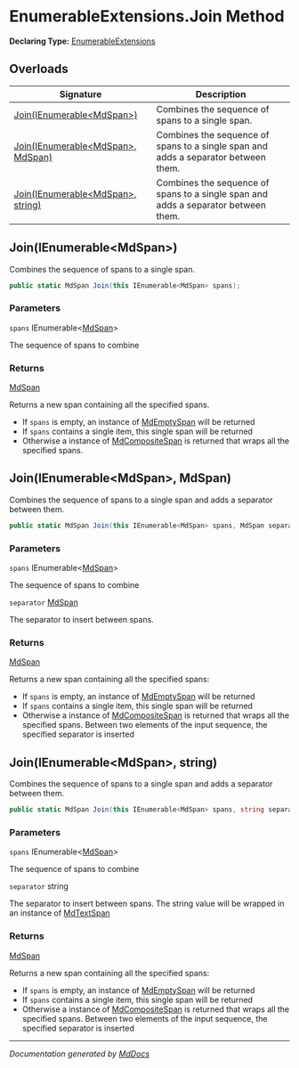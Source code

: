 ﻿# EnumerableExtensions.Join Method

**Declaring Type:** [EnumerableExtensions](../index.md)

## Overloads

| Signature                                                            | Description                                                                        |
| -------------------------------------------------------------------- | ---------------------------------------------------------------------------------- |
| [Join(IEnumerable\<MdSpan\>)](#joinienumerablemdspan)                | Combines the sequence of spans to a single span.                                   |
| [Join(IEnumerable\<MdSpan\>, MdSpan)](#joinienumerablemdspan-mdspan) | Combines the sequence of spans to a single span and adds a separator between them. |
| [Join(IEnumerable\<MdSpan\>, string)](#joinienumerablemdspan-string) | Combines the sequence of spans to a single span and adds a separator between them. |

## Join(IEnumerable\<MdSpan\>)

Combines the sequence of spans to a single span.

```csharp
public static MdSpan Join(this IEnumerable<MdSpan> spans);
```

### Parameters

`spans`  IEnumerable\<[MdSpan](../../MdSpan/index.md)\>

The sequence of spans to combine

### Returns

[MdSpan](../../MdSpan/index.md)

Returns a new span containing all the specified spans.

- If `spans` is empty, an instance of [MdEmptySpan](../../MdEmptySpan/index.md) will be returned
- If `spans` contains a single item, this single span will be returned
- Otherwise a instance of [MdCompositeSpan](../../MdCompositeSpan/index.md) is returned that wraps all the specified spans.

## Join(IEnumerable\<MdSpan\>, MdSpan)

Combines the sequence of spans to a single span and adds a separator between them.

```csharp
public static MdSpan Join(this IEnumerable<MdSpan> spans, MdSpan separator);
```

### Parameters

`spans`  IEnumerable\<[MdSpan](../../MdSpan/index.md)\>

The sequence of spans to combine

`separator`  [MdSpan](../../MdSpan/index.md)

The separator to insert between spans.

### Returns

[MdSpan](../../MdSpan/index.md)

Returns a new span containing all the specified spans:

- If `spans` is empty, an instance of [MdEmptySpan](../../MdEmptySpan/index.md) will be returned
- If `spans` contains a single item, this single span will be returned
- Otherwise a instance of [MdCompositeSpan](../../MdCompositeSpan/index.md) is returned that wraps all the specified spans. Between two elements of the input sequence, the specified separator is inserted

## Join(IEnumerable\<MdSpan\>, string)

Combines the sequence of spans to a single span and adds a separator between them.

```csharp
public static MdSpan Join(this IEnumerable<MdSpan> spans, string separator);
```

### Parameters

`spans`  IEnumerable\<[MdSpan](../../MdSpan/index.md)\>

The sequence of spans to combine

`separator`  string

The separator to insert between spans. The string value will be wrapped in an instance of [MdTextSpan](../../MdTextSpan/index.md)

### Returns

[MdSpan](../../MdSpan/index.md)

Returns a new span containing all the specified spans:

- If `spans` is empty, an instance of [MdEmptySpan](../../MdEmptySpan/index.md) will be returned
- If `spans` contains a single item, this single span will be returned
- Otherwise a instance of [MdCompositeSpan](../../MdCompositeSpan/index.md) is returned that wraps all the specified spans. Between two elements of the input sequence, the specified separator is inserted

___

*Documentation generated by [MdDocs](https://github.com/ap0llo/mddocs)*
